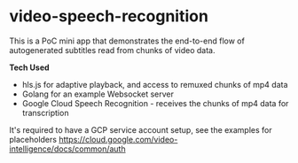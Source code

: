 # video-speech-recognition

This is a PoC mini app that demonstrates the end-to-end flow of autogenerated subtitles read from chunks of video data.

**Tech Used**
- hls.js for adaptive playback, and access to remuxed chunks of mp4 data
- Golang for an example Websocket server
- Google Cloud Speech Recognition - receives the chunks of mp4 data for transcription

It's required to have a GCP service account setup, see the examples for placeholders
https://cloud.google.com/video-intelligence/docs/common/auth
